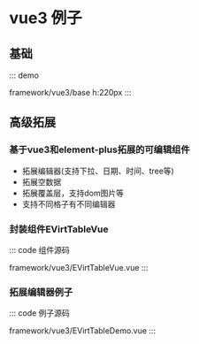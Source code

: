 # vue3 例子

## 基础

::: demo

framework/vue3/base
h:220px
:::

## 高级拓展
### 基于vue3和element-plus拓展的可编辑组件
- 拓展编辑器(支持下拉、日期、时间、tree等)
- 拓展空数据
- 拓展覆盖层，支持dom图片等
- 支持不同格子有不同编辑器

### 封装组件EVirtTableVue

::: code 组件源码

framework/vue3/EVirtTableVue.vue
:::
### 拓展编辑器例子

::: code 例子源码

framework/vue3/EVirtTableDemo.vue
:::

<ClientOnly>
  <EVirtTableDemo />
</ClientOnly>